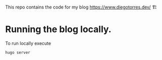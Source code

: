 
This repo contains the code for my blog https://www.diegotorres.dev/ 🏗

# Running the blog locally.

To run locally execute
```shell
hugo server
```

